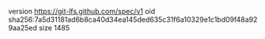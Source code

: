 version https://git-lfs.github.com/spec/v1
oid sha256:7a5d31181ad6b8ca40d34ea145ded635c31f6a10329e1c1bd09f48a929aa25ed
size 1485
